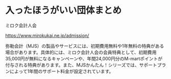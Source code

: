 # 入ったほうがいい団体まとめ

ミロク会計人会

https://www.mirokukai.ne.jp/admission/

弥勒会計（MJS）の製品やサービスには、初期費用無料や1年無料の特典がある場合があります。具体的には、ミロク会計人会の会員特典として、初期費用35,000円が無料になるキャンペーンや、年間24,000円分のM-martポイントが付与される特典があります。また、MJSかんたん！シリーズでは、サポートプランによって1年間のサポート料金が設定されています。﻿

